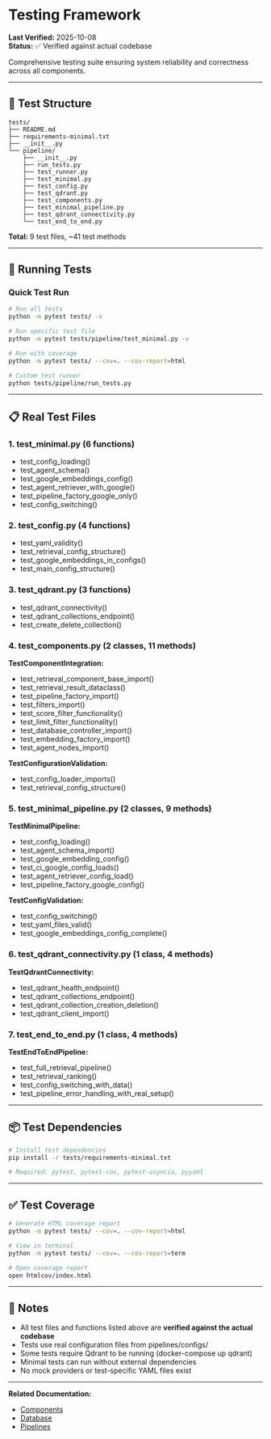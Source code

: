 # Testing Framework

**Last Verified:** 2025-10-08  
**Status:** ✅ Verified against actual codebase

Comprehensive testing suite ensuring system reliability and correctness across all components.

---

## 📁 Test Structure

```
tests/
├── README.md
├── requirements-minimal.txt
├── __init__.py
└── pipeline/
    ├── __init__.py
    ├── run_tests.py
    ├── test_runner.py
    ├── test_minimal.py
    ├── test_config.py
    ├── test_qdrant.py
    ├── test_components.py
    ├── test_minimal_pipeline.py
    ├── test_qdrant_connectivity.py
    └── test_end_to_end.py
```

**Total:** 9 test files, ~41 test methods

---

## 🚀 Running Tests

### Quick Test Run
```bash
# Run all tests
python -m pytest tests/ -v

# Run specific test file
python -m pytest tests/pipeline/test_minimal.py -v

# Run with coverage
python -m pytest tests/ --cov=. --cov-report=html

# Custom test runner
python tests/pipeline/run_tests.py
```

---

## 📋 Real Test Files

### 1. test_minimal.py (6 functions)
- test_config_loading()
- test_agent_schema()
- test_google_embeddings_config()
- test_agent_retriever_with_google()
- test_pipeline_factory_google_only()
- test_config_switching()

### 2. test_config.py (4 functions)
- test_yaml_validity()
- test_retrieval_config_structure()
- test_google_embeddings_in_configs()
- test_main_config_structure()

### 3. test_qdrant.py (3 functions)
- test_qdrant_connectivity()
- test_qdrant_collections_endpoint()
- test_create_delete_collection()

### 4. test_components.py (2 classes, 11 methods)
**TestComponentIntegration:**
- test_retrieval_component_base_import()
- test_retrieval_result_dataclass()
- test_pipeline_factory_import()
- test_filters_import()
- test_score_filter_functionality()
- test_limit_filter_functionality()
- test_database_controller_import()
- test_embedding_factory_import()
- test_agent_nodes_import()

**TestConfigurationValidation:**
- test_config_loader_imports()
- test_retrieval_config_structure()

### 5. test_minimal_pipeline.py (2 classes, 9 methods)
**TestMinimalPipeline:**
- test_config_loading()
- test_agent_schema_import()
- test_google_embedding_config()
- test_ci_google_config_loads()
- test_agent_retriever_config_load()
- test_pipeline_factory_google_config()

**TestConfigValidation:**
- test_config_switching()
- test_yaml_files_valid()
- test_google_embeddings_config_complete()

### 6. test_qdrant_connectivity.py (1 class, 4 methods)
**TestQdrantConnectivity:**
- test_qdrant_health_endpoint()
- test_qdrant_collections_endpoint()
- test_qdrant_collection_creation_deletion()
- test_qdrant_client_import()

### 7. test_end_to_end.py (1 class, 4 methods)
**TestEndToEndPipeline:**
- test_full_retrieval_pipeline()
- test_retrieval_ranking()
- test_config_switching_with_data()
- test_pipeline_error_handling_with_real_setup()

---

## 📦 Test Dependencies

```bash
# Install test dependencies
pip install -r tests/requirements-minimal.txt

# Required: pytest, pytest-cov, pytest-asyncio, pyyaml
```

---

## ✅ Test Coverage

```bash
# Generate HTML coverage report
python -m pytest tests/ --cov=. --cov-report=html

# View in terminal
python -m pytest tests/ --cov=. --cov-report=term

# Open coverage report
open htmlcov/index.html
```

---

## 📝 Notes

- All test files and functions listed above are **verified against the actual codebase**
- Tests use real configuration files from pipelines/configs/
- Some tests require Qdrant to be running (docker-compose up qdrant)
- Minimal tests can run without external dependencies
- No mock providers or test-specific YAML files exist

---

**Related Documentation:**
- [Components](../components/README.md)
- [Database](../database/README.md)
- [Pipelines](../pipelines/README.md)
